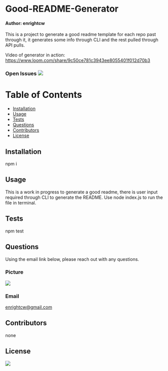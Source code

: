 
# Good-README-Generator
#### Author: enrightcw

This is a project to generate a good readme template for each repo past through it, it generates some info through CLI and the rest pulled through API pulls.

Video of generator in action: https://www.loom.com/share/9c50ce781c3943ee8055401f012d70b3

### Open Issues <img src= "https://img.shields.io/github/issues/enrightcw/Good-README-Generator">

# Table of Contents
* [Installation](#installation)
* [Usage](#usage)
* [Tests](#tests)
* [Questions](#questions)
* [Contributors](#contributors)
* [License](#license)

## Installation

npm i

## Usage

This is a work in progress to generate a good readme, there is user input required through CLI to generate the README.  Use node index.js to run the file in terminal.

## Tests

npm test

## Questions

Using the email link below, please reach out with any questions.

### Picture
<img src="https://avatars2.githubusercontent.com/u/58670012?v=4">

### Email 
enrightcw@gmail.com

## Contributors

none

## License

<img src="https://img.shields.io/github/license/enrightcw/Good-README-Generator">
